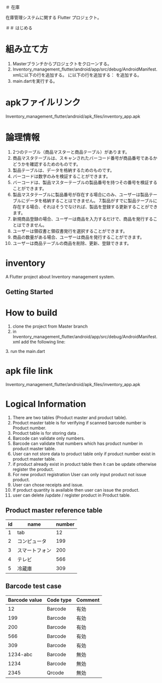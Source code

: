 ＃ 在庫

在庫管理システムに関する Flutter プロジェクト。

＃＃ はじめる

# 組み立て方

1. Masterブランチからプロジェクトをクローンする。
2. Inventory_management_flutter/android/app/src/debug/AndroidManifest.xmlに以下の行を追加する。
に以下の行を追加する： 
<uses-permission android:name="android.permission.CAMERA"/>を追加する。
3. main.dartを実行する。

# apkファイルリンク
Inventory_management_flutter/android/apk_files/inventory_app.apk

# 論理情報
1. 2つのテーブル（商品マスターと商品テーブル）があります。
2. 商品マスタテーブルは、スキャンされたバーコード番号が商品番号であるかどうかを確認するためのものです。
3. 製品テーブルは、データを格納するためのものです。
4. バーコードは数字のみを検証することができます。
5. バーコードは、製品マスターテーブルの製品番号を持つその番号を検証することができます。
6. 製品マスタテーブルに製品番号が存在する場合にのみ、ユーザーは製品テーブルにデータを格納することはできません。
7.製品がすでに製品テーブルに存在する場合、それはそうでなければ、製品を登録する更新することができます。
8. 新規商品登録の場合、ユーザーは商品を入力するだけで、商品を発行することはできません。
9. ユーザーは領収書と領収書発行を選択することができます。
10. 商品の数量がある場合、ユーザーは商品を発行することができます。
11. ユーザーは商品テーブルの商品を削除、更新、登録できます。


# inventory

A Flutter project about Inventory management system.

## Getting Started

# How to build

1. clone the project from Master branch
2. in Inventory_management_flutter/android/app/src/debug/AndroidManifest.xml 
add the following line: 
<uses-permission android:name="android.permission.CAMERA"/>
3. run the main.dart

# apk file link
Inventory_management_flutter/android/apk_files/inventory_app.apk


# Logical Information
1. There are two tables (Product master and product table).
2. Product master table is for verifying if scanned barcode number is Product number.
3. Product table is for storing data .
4. Barcode can validate only numbers.
5. Barcode can validate that numbers which has product number in product master table.
6. User can not store data to product table only if product number exist in product master table.
7. if product already exist in product table then it can be update otherwise register the product.
8. For new product registration User can only input product not issue product.
9. User can chose receipts and issue.
10. If product quantity is available then user can issue the product.
11. user can delete /update / register product in Product table.

## Product master reference table
| id | name           | number |
|----|----------------|--------|
| 1  | tab            | 12     |
| 2  | コンピュータ  | 199    |
| 3  | スマートフォン  | 200    |
| 4  | テレビ         | 566    |
| 5  | 冷蔵庫         | 309    |


## Barcode test case
| Barcode value | Code type | Comment |
|---------------|-----------|---------|
| 12            | Barcode   | 有効    |
| 199           | Barcode   | 有効    |
| 200           | Barcode   | 有効    |
| 566           | Barcode   | 有効    |
| 309           | Barcode   | 有効    |
| 1234-abc      | Barcode   | 無効    |
| 1234          | Barcode   | 無効    |
| 2345          | Qrcode    | 無効    |
